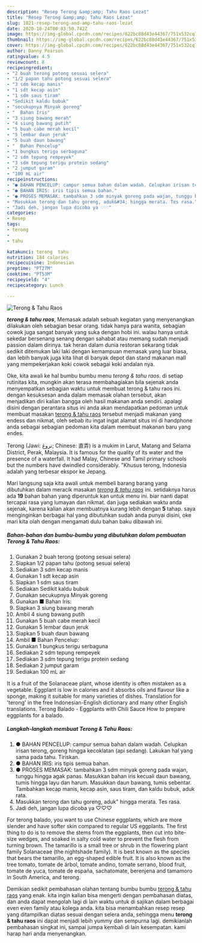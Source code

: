 ```yaml
---
description: "Resep Terong &amp;amp; Tahu Raos Lezat"
title: "Resep Terong &amp;amp; Tahu Raos Lezat"
slug: 1821-resep-terong-and-amp-tahu-raos-lezat
date: 2020-10-24T00:03:50.742Z
image: https://img-global.cpcdn.com/recipes/622bc88d43e44367/751x532cq70/terong-tahu-raos-foto-resep-utama.jpg
thumbnail: https://img-global.cpcdn.com/recipes/622bc88d43e44367/751x532cq70/terong-tahu-raos-foto-resep-utama.jpg
cover: https://img-global.cpcdn.com/recipes/622bc88d43e44367/751x532cq70/terong-tahu-raos-foto-resep-utama.jpg
author: Danny Pearson
ratingvalue: 4.5
reviewcount: 8
recipeingredient:
- "2 buah terong potong sesuai selera"
- "1/2 papan tahu potong sesuai selera"
- "3 sdm kecap manis"
- "1 sdt kecap asin"
- "1 sdm saus tiram"
- "Sedikit kaldu bubuk"
- "secukupnya Minyak goreng"
- "  Bahan Iris"
- "3 siung bawang merah"
- "4 siung bawang putih"
- "5 buah cabe merah kecil"
- "5 lembar daun jeruk"
- "5 buah daun bawang"
- "  Bahan Pencelup"
- "1 bungkus terigu serbaguna"
- "2 sdm tepung rempeyek"
- "3 sdm tepung terigu protein sedang"
- "2 jumput garam"
- "100 mL air"
recipeinstructions:
- "● BAHAN PENCELUP: campur semua bahan dalam wadah. Celupkan irisan terong, goreng hingga kecoklatan (api sedang). Lakukan hal yang sama pada tahu. Tiriskan."
- "● BAHAN IRIS: iris tipis semua bahan."
- "● PROSES MEMASAK: tambahkan 3 sdm minyak goreng pada wajan, tunggu hingga agak panas. Masukkan bahan iris kecuali daun bawang, tumis hingga layu dan harum. Masukkan daun bawang, tumis sebentar. Tambahkan kecap manis, kecap asin, saus tiram, dan kaldu bubuk, aduk rata."
- "Masukkan terong dan tahu goreng, aduk&#34; hingga merata. Tes rasa."
- "Jadi deh, jangan lupa dicoba ya ♡♡♡"
categories:
- Resep
tags:
- terong
- 
- tahu

katakunci: terong  tahu 
nutrition: 184 calories
recipecuisine: Indonesian
preptime: "PT27M"
cooktime: "PT53M"
recipeyield: "4"
recipecategory: Lunch

---
```



![Terong &amp; Tahu Raos](https://img-global.cpcdn.com/recipes/622bc88d43e44367/751x532cq70/terong-tahu-raos-foto-resep-utama.jpg)

<b><i>terong &amp; tahu raos</i></b>, Memasak adalah sebuah kegiatan yang menyenangkan dilakukan oleh sebagian besar orang. tidak hanya para wanita, sebagian cowok juga sangat banyak yang suka dengan hobi ini. walau hanya untuk sekedar bersenang senang dengan sahabat atau memang sudah menjadi passion dalam dirinya. tak heran dalam dunia restoran sekarang tidak sedikit ditemukan laki laki dengan kemampuan memasak yang luar biasa, dan lebih banyak juga kita lihat di banyak depot dan stand makanan mall yang mempekerjakan koki cowok sebagai koki andalan nya.

Oke, kita awali ke hal bumbu bumbu menu <i>terong &amp; tahu raos</i>. di setiap rutinitas kita, mungkin akan terasa membahagiakan bila sejenak anda menyempatkan sebagian waktu untuk membuat terong &amp; tahu raos ini. dengan kesuksesan anda dalam memasak olahan tersebut, akan menjadikan diri kalian bangga oleh hasil makanan anda sendiri. apalagi disini dengan perantara situs ini anda akan mendapatkan pedoman untuk membuat masakan <u>terong &amp; tahu raos</u> tersebut menjadi makanan yang endess dan nikmat, oleh sebab itu ingat ingat alamat situs ini di handphone anda sebagai sebagian pedoman kita dalam membuat makanan baru yang endes.

Terong (Jawi: تروڠ; Chinese: 直弄) is a mukim in Larut, Matang and Selama District, Perak, Malaysia. It is famous for the quality of its water and the presence of a waterfall. It had Malay, Chinese and Tamil primary schools but the numbers have dwindled considerably. &#34;Khusus terong, Indonesia adalah yang terbesar ekspor ke Jepang.


Mari langsung saja kita awali untuk membeli barang barang yang dibutuhkan dalam meracik masakan <u><i>terong &amp; tahu raos</i></u> ini. setidaknya harus ada <b>19</b> bahan bahan yang diperuntuk kan untuk menu ini. biar nanti dapat tercapai rasa yang lumayan dan nikmat. dan juga sediakan waktu anda sejenak, karena kalian akan membuatnya kurang lebih dengan <b>5</b> tahap. saya menginginkan berbagai hal yang dibutuhkan sudah anda punyai disini, oke mari kita olah dengan mengamati dulu bahan baku dibawah ini.

<!--inarticleads1-->

##### Bahan-bahan dan bumbu-bumbu yang dibutuhkan dalam pembuatan Terong &amp; Tahu Raos:

1. Gunakan 2 buah terong (potong sesuai selera)
1. Siapkan 1/2 papan tahu (potong sesuai selera)
1. Sediakan 3 sdm kecap manis
1. Gunakan 1 sdt kecap asin
1. Siapkan 1 sdm saus tiram
1. Sediakan Sedikit kaldu bubuk
1. Gunakan secukupnya Minyak goreng
1. Gunakan  ■ Bahan Iris:
1. Siapkan 3 siung bawang merah
1. Ambil 4 siung bawang putih
1. Gunakan 5 buah cabe merah kecil
1. Gunakan 5 lembar daun jeruk
1. Siapkan 5 buah daun bawang
1. Ambil  ■ Bahan Pencelup:
1. Gunakan 1 bungkus terigu serbaguna
1. Sediakan 2 sdm tepung rempeyek
1. Sediakan 3 sdm tepung terigu protein sedang
1. Sediakan 2 jumput garam
1. Sediakan 100 mL air


It is a fruit of the Solanaceae plant, whose identity is often mistaken as a vegetable. Eggplant is low in calories and it absorbs oils and flavour like a sponge, making it suitable for many varieties of dishes. Translation for &#39;terong&#39; in the free Indonesian-English dictionary and many other English translations. Terong Balado - Eggplants with Chili Sauce How to prepare eggplants for a balado. 

<!--inarticleads2-->

##### Langkah-langkah membuat Terong &amp; Tahu Raos:

1. ● BAHAN PENCELUP: campur semua bahan dalam wadah. Celupkan irisan terong, goreng hingga kecoklatan (api sedang). Lakukan hal yang sama pada tahu. Tiriskan.
1. ● BAHAN IRIS: iris tipis semua bahan.
1. ● PROSES MEMASAK: tambahkan 3 sdm minyak goreng pada wajan, tunggu hingga agak panas. Masukkan bahan iris kecuali daun bawang, tumis hingga layu dan harum. Masukkan daun bawang, tumis sebentar. Tambahkan kecap manis, kecap asin, saus tiram, dan kaldu bubuk, aduk rata.
1. Masukkan terong dan tahu goreng, aduk&#34; hingga merata. Tes rasa.
1. Jadi deh, jangan lupa dicoba ya ♡♡♡


For terong balado, you want to use Chinese eggplants, which are more slender and have softer skin compared to regular US eggplants. The first thing to do is to remove the stems from the eggplants, then cut into bite-size wedges, and soaked in salty cold water to prevent the flesh from turning brown. The tamarillo is a small tree or shrub in the flowering plant family Solanaceae (the nightshade family). It is best known as the species that bears the tamarillo, an egg-shaped edible fruit. It is also known as the tree tomato, tomate de árbol, tomate andino, tomate serrano, blood fruit, tomate de yuca, tomate de españa, sachatomate, berenjena and tamamoro in South America, and terong. 

Demikian sedikit pembahasan olahan tentang bumbu bumbu <u>terong &amp; tahu raos</u> yang enak. kita ingin kalian bisa mengerti dengan pembahasan diatas, dan anda dapat mengolah lagi di lain waktu untuk di sajikan dalam berbagai even even family atau kolega anda. kita bisa menambahkan resep resep yang ditampilkan diatas sesuai dengan selera anda, sehingga menu <b>terong &amp; tahu raos</b> ini dapat menjadi lebih yummy dan sempurna lagi. demikianlah pembahasan singkat ini, sampai jumpa kembali di lain kesempatan. kami harap hari anda menyenangkan.
